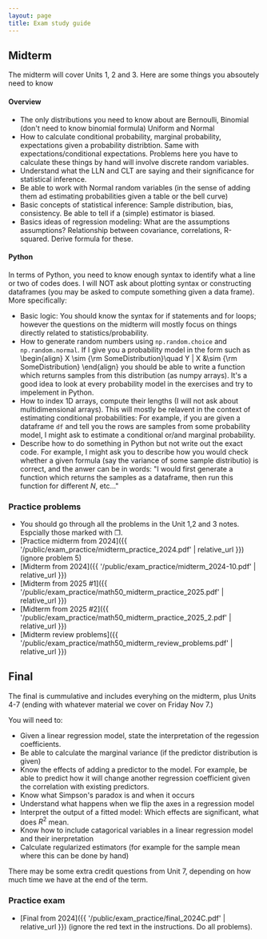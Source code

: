 ```yaml
---
layout: page
title: Exam study guide
---
```


## Midterm 

The midterm will cover Units 1, 2 and 3. Here are some things you absoutely need to know

#### Overview
- The only distributions you need to know about are Bernoulli, Binomial (don't need to know binomial formula) Uniform and Normal
- How to calculate conditional probability, marginal probability, expectations given a probability distribtion. Same with expectations/conditional expectations. Problems here you have to calculate these things by hand will involve discrete random variables.  
- Understand what the LLN and CLT are saying and their significance for statistical inference. 
- Be able to work with Normal random variables (in the sense of adding them ad estimating probabilities given a table or the bell curve)
- Basic concepts of statistical inference: Sample distribution, bias, consistency. Be able to tell if a (simple) estimator is biased. 
- Basics ideas of regression modeling: What are the assumptions assumptions? Relationship between covariance, correlations, R-squared. Derive formula for these. 

#### Python
In terms of Python, you need to know enough syntax to identify what a line or two of codes does. I will NOT ask about plotting syntax or constructing dataframes (you may be asked to compute something given a data frame).  More specifically: 
  - Basic logic: You should know the syntax for if statements and for loops; however the questions on the midterm will mostly focus on things directly related to statistics/probability.  
  - How to generate random numbers using ``np.random.choice`` and ``np.random.normal``. If I give you a probability model in the form such as 
  \begin{align}
  X \sim {\rm SomeDistribution}\quad Y | X &\sim {\rm SomeDistribution}
  \end{align} you should be able to write a function which returns samples from this distribution (as numpy arrays). It's a good idea to look at every probability model in the exercises and try to impelement in Python.  
  - How to index 1D arrays, compute their lengths (I will not ask about multidimensional arrays). This will mostly be relavent in the context of estimating conditional probabilities: For example, if you are given a dataframe ``df`` and tell you the rows are samples from some probability model, I might ask to estimate a conditional or/and marginal probability. 
  - Describe how to do something in Python but not write out the exact code. For example, I might ask you to describe how you would check whether a given formula (say the variance of some sample distributio) is correct, and the anwer can be in words: "I would first generate a function which returns the samples as a dataframe, then run this function for different $N$, etc..."

### Practice problems
- You should go through all the problems in the Unit 1,2 and 3 notes. Espcially those marked with ❐.
- [Practice midterm from 2024]({{ '/public/exam_practice/midterm_practice_2024.pdf' | relative_url }}) (ignore problem 5)
- [Midterm from 2024]({{ '/public/exam_practice/midterm_2024-10.pdf' | relative_url }})
- [Midterm from 2025 #1]({{ '/public/exam_practice/math50_midterm_practice_2025.pdf' | relative_url }})
- [Midterm from 2025 #2]({{ '/public/exam_practice/math50_midterm_practice_2025_2.pdf' | relative_url }})
- [Midterm review problems]({{ '/public/exam_practice/math50_midterm_review_problems.pdf' | relative_url }})
<!-- - [Additional practice problems]({{ '/public/exam_practice/midterm_practice_problems' | relative_url }}) -->


## Final 

The final is cummulative and includes everyhing on the midterm, plus Units 4-7 (ending with whatever material we cover on Friday Nov 7.)  

You will need to: 

- Given a linear regression model, state the interpretation of the regession coefficients. 
- Be able to calculate the marginal variance (if the predictor distribution is given)
- Know the effects of adding a predictor to the model. For example, be able to predict how it will change another regression coefficient given the correlation with existing predictors. 
- Know what Simpson's paradox is and when it occurs
- Understand what happens when we flip the axes in a regression model
- Interpret the output of a fitted model: Which effects are significant, what does $R^2$ mean. 
- Know how to include catagorical variables in a linear regression model and their inerpretation
- Calculate regularized estimators (for example for the sample mean where this can be done by hand)
  
There may be some extra credit questions from Unit 7, depending on how much time we have at the end of the term.

### Practice exam
- [Final from 2024]({{ '/public/exam_practice/final_2024C.pdf' | relative_url }}) (ignore the red text in the instructions. Do all problems).